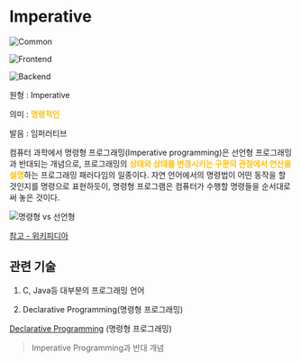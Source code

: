 <d-title>

# Imperative

</d-title>

<d-label>

<d-inner>

![Common](../2TAT1C/Label_Common.png)

</d-inner>

<d-inner>

![Frontend](../2TAT1C/Label_Frontend.png)

</d-inner>

<d-inner>

![Backend](../2TAT1C/Label_Backend.png)

</d-inner>

</d-label>

<d-origin>

원형 : Imperative

</d-origin>

<d-mean>

의미 : <span style="color:#FFBF00; font-weight:bold;">명령적인</span>

</d-mean>

<d-pronunciation>

발음 : 임퍼러티브

</d-pronunciation>

<d-content>

컴퓨터 과학에서 명령형 프로그래밍(Imperative programming)은 선언형 프로그래밍과 반대되는 개념으로, 프로그래밍의 <span style="color:#FFBF00; font-weight:bold;">상태와 상태를 변경시키는 구문의 관점에서 연산을 설명</span>하는 프로그래밍 패러다임의 일종이다. 자연 언어에서의 명령법이 어떤 동작을 할 것인지를 명령으로 표현하듯이, 명령형 프로그램은 컴퓨터가 수행할 명령들을 순서대로 써 놓은 것이다.

![명령형 vs 선언형](../2TAT1C/Imperative_1.png)

[참고 - 위키피디아](https://ko.wikipedia.org/wiki/%EB%AA%85%EB%A0%B9%ED%98%95_%ED%94%84%EB%A1%9C%EA%B7%B8%EB%9E%98%EB%B0%8D)

</d-content>

<d-relation>

## 관련 기술

<d-inner>

1. C, Java등 대부분의 프로그래밍 언어

</d-inner>

<d-inner>

2. Declarative Programming(명령형 프로그래밍)

</d-inner>

[Declarative Programming](https://github.com/MoonSupport/DICTIONARY/blob/master/D/Declarative.md) (명령형 프로그래밍)

> Imperative Programming과 반대 개념

</d-relation>
